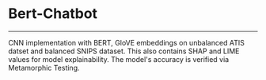 # Bert-Chatbot

___

CNN implementation with BERT, GloVE embeddings on unbalanced ATIS datset and balanced SNIPS dataset. This also contains SHAP and LIME values for model explainability. The model's accuracy is verified via Metamorphic Testing. 
